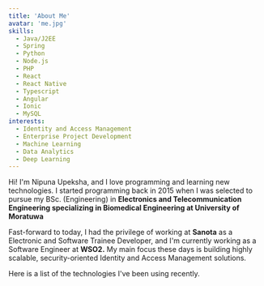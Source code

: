 ```yaml
---
title: 'About Me'
avatar: 'me.jpg'
skills:
  - Java/J2EE
  - Spring
  - Python
  - Node.js
  - PHP
  - React
  - React Native
  - Typescript
  - Angular
  - Ionic
  - MySQL
interests:
  - Identity and Access Management
  - Enterprise Project Development
  - Machine Learning
  - Data Analytics
  - Deep Learning
---
```


Hi! I'm Nipuna Upeksha, and I love programming and learning new technologies. I started programming back in 2015 when I was selected to pursue my BSc. (Engineering) in **Electronics and Telecommunication Engineering specializing in Biomedical Engineering at University of Moratuwa**

Fast-forward to today, I had the privilege of working at **Sanota** as a Electronic and Software Trainee Developer, and I'm currently working as a Software Engineer at **WSO2.** My main focus these days is building highly scalable, security-oriented Identity and Access Management solutions.

Here is a list of the technologies I've been using recently.
